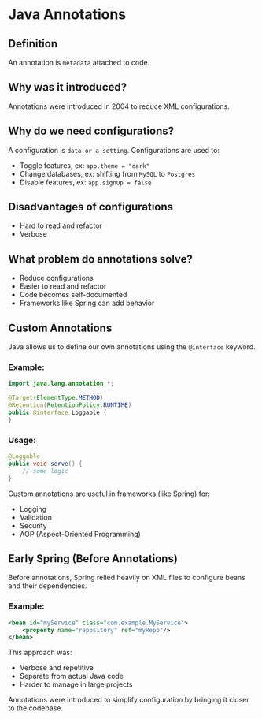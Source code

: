 # Java Annotations

## Definition
An annotation is `metadata` attached to code.

## Why was it introduced?
Annotations were introduced in 2004 to reduce XML configurations.

## Why do we need configurations?
A configuration is `data or a setting`.
Configurations are used to:
- Toggle features, ex: `app.theme = "dark"`
- Change databases, ex: shifting from `MySQL` to `Postgres`
- Disable features, ex: `app.signUp = false`

## Disadvantages of configurations
- Hard to read and refactor
- Verbose

## What problem do annotations solve?
- Reduce configurations
- Easier to read and refactor
- Code becomes self-documented
- Frameworks like Spring can add behavior

## Custom Annotations
Java allows us to define our own annotations using the `@interface` keyword.

### Example:
```java
import java.lang.annotation.*;

@Target(ElementType.METHOD)
@Retention(RetentionPolicy.RUNTIME)
public @interface Loggable {
}
```

### Usage:
```java
@Loggable
public void serve() {
    // some logic
}
```

Custom annotations are useful in frameworks (like Spring) for:
- Logging
- Validation
- Security
- AOP (Aspect-Oriented Programming)

## Early Spring (Before Annotations)
Before annotations, Spring relied heavily on XML files to configure beans and their dependencies.

### Example:
```xml
<bean id="myService" class="com.example.MyService">
    <property name="repository" ref="myRepo"/>
</bean>
```

This approach was:
- Verbose and repetitive
- Separate from actual Java code
- Harder to manage in large projects

Annotations were introduced to simplify configuration by bringing it closer to the codebase.
